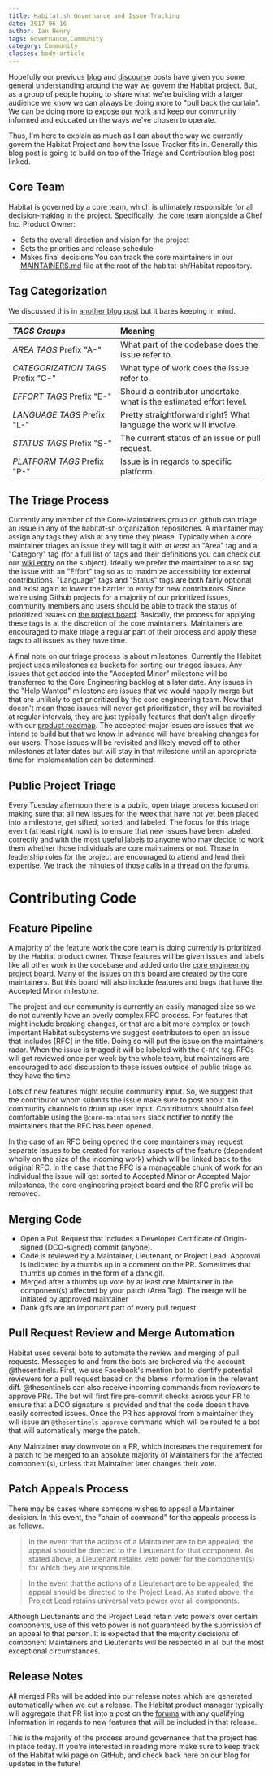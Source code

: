 ```yaml
---
title: Habitat.sh Governance and Issue Tracking
date: 2017-06-16
author: Ian Henry
tags: Governance,Community
category: Community
classes: body-article
---
```

Hopefully our previous [blog](https://www.habitat.sh/blog/2017/06/Triage-and-Contributions/) and [discourse](https://forums.habitat.sh/t/habitat-community-triage/287) posts have given you some general understanding around the way we govern the Habitat project. But, as a group of people hoping to share what we're building with a larger audience we know we can always be doing more to "pull back the curtain". We can be doing more to [expose our work](https://ext.prodpad.com/ext/roadmap/d2938aed0d0ad1dd62669583e108357efd53b3a6) and keep our community informed and educated on the ways we've chosen to operate.

Thus, I'm here to explain as much as I can about the way we currently govern the Habitat Project and how the Issue Tracker fits in. Generally this blog post is going to build on top of the Triage and Contribution blog post linked.

## Core Team
Habitat is governed by a core team, which is ultimately responsible for all decision-making in the project. Specifically, the core team alongside a Chef Inc. Product Owner:

* Sets the overall direction and vision for the project
* Sets the priorities and release schedule
* Makes final decisions
You can track the core maintainers in our [MAINTAINERS.md](https://github.com/habitat-sh/habitat/blob/master/MAINTAINERS.md) file at the root of the habitat-sh/Habitat repository.

## Tag Categorization
We discussed this in [another blog post](https://www.habitat.sh/blog/2017/06/Triage-and-Contributions/) but it bares keeping in mind.

| *TAGS Groups*                     |               Meaning                             |
|:----------------------------------|:--------------------------------------------------|
| *AREA TAGS* Prefix "A-"           | What part of the codebase does the issue refer to.|
| *CATEGORIZATION TAGS* Prefix "C-" | What type of work does the issue refer to.        |
| *EFFORT TAGS* Prefix "E-"         | Should a contributor undertake, what is the estimated effort level. |
| *LANGUAGE TAGS* Prefix "L-"       | Pretty straightforward right? What language the work will involve.  |
| *STATUS TAGS* Prefix "S-"         | The current status of an issue or pull request.   |
| *PLATFORM TAGS* Prefix "P-"       | Issue is in regards to specific platform.         |

## The Triage Process
Currently any member of the Core-Maintainers group on github can triage an issue in any of the habitat-sh organization repositories. A maintainer may assign any tags they wish at any time they please. Typically when a core maintainer triages an issue they will tag it with _at least_ an "Area" tag and a "Category" tag (for a full list of tags and their definitions you can check out our [wiki entry](https://github.com/habitat-sh/habitat/wiki/Label-Names-and-Definitions) on the subject). Ideally we prefer the maintainer to also tag the issue with an "Effort" tag so as to maximize accessibility for external contributions. "Language" tags and "Status" tags are both fairly optional and exist again to lower the barrier to entry for new contributors. Since we're using Github projects for a majority of our prioritized issues, community members and users should be able to track the status of prioritized issues on [the project board](https://github.com/habitat-sh/habitat/projects/1). Basically, the process for applying these tags is at the discretion of the core maintainers. Maintainers are encouraged to make triage a regular part of their process and apply these tags to all issues as they have time.

A final note on our triage process is about milestones. Currently the Habitat project uses milestones as buckets for sorting our triaged issues. Any issues that get added into the "Accepted Minor" milestone will be transferred to the Core Engineering backlog at a later date. Any issues in the "Help Wanted" milestone are issues that we would happily merge but that are unlikely to get prioritized by the core engineering team. Now that doesn't mean those issues will never get prioritization, they will be revisited at regular intervals, they are just typically features that don't align directly with our [product roadmap](https://ext.prodpad.com/ext/roadmap/d2938aed0d0ad1dd62669583e108357efd53b3a6). The accepted-major issues are issues that we intend to build but that we know in advance will have breaking changes for our users. Those issues will be revisited and likely moved off to other milestones at later dates but will stay in that milestone until an appropriate time for implementation can be determined.

## Public Project Triage
Every Tuesday afternoon there is a public, open triage process focused on making sure that all new issues for the week that have not yet been placed into a milestone, get sifted, sorted, and labeled. The focus for this triage event (at least right now) is to ensure that new issues have been labeled correctly and with the most useful labels to anyone who may decide to work them whether those individuals are core maintainers or not. Those in leadership roles for the project are encouraged to attend and lend their expertise. We track the minutes of those calls in [a thread on the forums](https://forums.habitat.sh/t/weekly-issue-triage).

# Contributing Code

## Feature Pipeline
A majority of the feature work the core team is doing currently is prioritized by the Habitat product owner. Those features will be given issues and labels like all other work in the codebase and added onto the [core engineering project board](https://github.com/habitat-sh/habitat/projects/1). Many of the issues on this board are created by the core maintainers. But this board will also include features and bugs that have the Accepted Minor milestone.

The project and our community is currently an easily managed size so we do not currently have an overly complex RFC process. For features that might include breaking changes, or that are a bit more complex or touch important Habitat subsystems we suggest contributors to open an issue that includes [RFC] in the title. Doing so will put the issue on the maintainers radar. When the issue is triaged it will be labeled with the `C-RFC` tag. RFCs will get reviewed once per week by the whole team, but maintainers are encouraged to add discussion to these issues outside of public triage as they have the time.

Lots of new features might require community input. So, we suggest that the contributor whom submits the issue make sure to post about it in community channels to drum up user input. Contributors should also feel comfortable using the `@core-maintainers` slack notifier to notify the maintainers that the RFC has been opened.

In the case of an RFC being opened the core maintainers may request separate issues to be created for various aspects of the feature (dependent wholly on the size of the incoming work) which will be linked back to the original RFC. In the case that the RFC is a manageable chunk of work for an individual the issue will get sorted to Accepted Minor or Accepted Major milestones, the core engineering project board and the RFC prefix will be removed.

## Merging Code
* Open a Pull Request that includes a Developer Certificate of Origin-signed (DCO-signed) commit (anyone).
* Code is reviewed by a Maintainer, Lieutenant, or Project Lead. Approval is indicated by a thumbs up in a comment on the PR. Sometimes that thumbs up comes in the form of a dank gif.
* Merged after a thumbs up vote by at least one Maintainer in the component(s) affected by your patch (Area Tag). The merge will be initiated by approved maintainer
* Dank gifs are an important part of every pull request.

## Pull Request Review and Merge Automation
Habitat uses several bots to automate the review and merging of pull requests. Messages to and from the bots are brokered via the account @thesentinels. First, we use Facebook's mention bot to identify potential reviewers for a pull request based on the blame information in the relevant diff. @thesentinels can also receive incoming commands from reviewers to approve PRs. The bot will first fire pre-commit checks across your PR to ensure that a DCO signature is provided and that the code doesn't have easily corrected issues. Once the PR has approval from a maintainer they will issue an `@thesentinels approve` command which will be routed to a bot that will automatically merge the patch.

Any Maintainer may downvote on a PR, which increases the requirement for a patch to be merged to an absolute majority of Maintainers for the affected component(s), unless that Maintainer later changes their vote.

## Patch Appeals Process

There may be cases where someone wishes to appeal a Maintainer decision. In this event, the "chain of command" for the appeals process is as follows.

> In the event that the actions of a Maintainer are to be appealed, the appeal should be directed to the Lieutenant for that component. As stated above, a Lieutenant retains veto power for the component(s) for which they are responsible.

> In the event that the actions of a Lieutenant are to be appealed, the appeal should be directed to the Project Lead. As stated above, the Project Lead retains universal veto power over all components.

Although Lieutenants and the Project Lead retain veto powers over certain components, use of this veto power is not guaranteed by the submission of an appeal to that person. It is expected that the majority decisions of component Maintainers and Lieutenants will be respected in all but the most exceptional circumstances.

## Release Notes
All merged PRs will be added into our release notes which are generated automatically when we cut a release. The Habitat product manager typically will aggregate that PR list into a post on the [forums](https://forums.habitat.sh/c/habitat-announcements) with any qualifying information in regards to new features that will be included in that release.


This is the majority of the process around governance that the project has in place today. If you're interested in reading more make sure to keep track of the Habitat wiki page on GitHub, and check back here on our blog for updates in the future!
